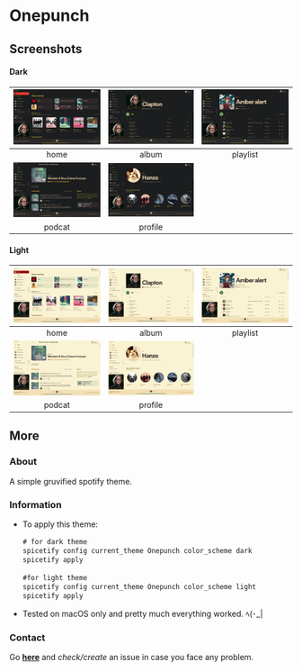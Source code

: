 # Onepunch

## Screenshots

#### Dark

|   ![dark_home](./screenshots/dark_home.png)   |   ![dark_album](./screenshots/dark_album.png)   | ![dark_playlist](./screenshots/dark_playlist.png) |
| :-------------------------------------------: | :---------------------------------------------: | :-----------------------------------------------: |
|                     home                      |                      album                      |                     playlist                      |
| ![dark_podcast](screenshots/dark_podcast.png) | ![dark_profile](./screenshots/dark_profile.png) |
|                    podcat                     |                     profile                     |

#### Light

|   ![light_home](./screenshots/light_home.png)   |   ![light_album](./screenshots/light_album.png)   | ![light_playlist](./screenshots/light_playlist.png) |
| :---------------------------------------------: | :-----------------------------------------------: | :-------------------------------------------------: |
|                      home                       |                       album                       |                      playlist                       |
| ![light_podcast](screenshots/light_podcast.png) | ![light_profile](./screenshots/light_profile.png) |
|                     podcat                      |                      profile                      |

## More

### About

A simple gruvified spotify theme.

### Information

*   To apply this theme:

    ```shell
    # for dark theme
    spicetify config current_theme Onepunch color_scheme dark
    spicetify apply

    #for light theme
    spicetify config current_theme Onepunch color_scheme light
    spicetify apply

    ```

*   Tested on macOS only and pretty much everything worked. ﾍ(･\_|

### Contact

Go **[here](https://github.com/okarin001/Onepunch/issues)** and *check/create* an issue in case you face any problem.
